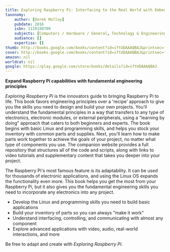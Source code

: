 ```yaml
---
title: Exploring Raspberry Pi: Interfacing to the Real World with Embedded Linux
taxonomy:
	author: [Derek Molloy]
	pubdate: 2016
	isbn: 1119188709
	subjects: [Computers / Hardware / General, Technology & Engineering / General]
	audience: []
	expertise: []
thumb: http://books.google.com/books/content?id=iftUDAAAQBAJ&printsec=frontcover&img=1&zoom=2&edge=curl&imgtk=AFLRE71sVsMUC8t64xddw3o9VGlyvUPPhyLKIhlFVeEkR8nqwUkCt6cbnl1kTuQ1Cx784fmFDjJDgusF4AW5Jgeq244LkN-CCTg7Lm-JVkZWm7wdN-tjEuHImkZaHkLMPhW1MUWWLjKN&source=gbs_api
cover: http://books.google.com/books/content?id=iftUDAAAQBAJ&printsec=frontcover&img=1&zoom=3&edge=curl&imgtk=AFLRE737GMNUr_z4IBW4M4ZM_ZjOwEoL3wprBQF3wgC6C2tjajF7OBq9mW6s1hcSxb7flmEkgXygV5a_WsNrDlZyi5AzEbErbUhuVL0ZjnbUXOq52Hgakb3_tXGy7ay5Q2u63BIiSD5J&source=gbs_api
amazon: nil
worldcat: nil
google: https://play.google.com/store/books/details?id=iftUDAAAQBAJ
---
```

<b>Expand Raspberry Pi capabilities with fundamental engineering principles</b> <p><i>Exploring Raspberry Pi</i> is the innovators guide to bringing Raspberry Pi to life. This book favors engineering principles over a 'recipe' approach to give you the skills you need to design and build your own projects. You'll understand the fundamental principles in a way that transfers to any type of electronics, electronic modules, or external peripherals, using a "learning by doing" approach that caters to both beginners and experts. The book begins with basic Linux and programming skills, and helps you stock your inventory with common parts and supplies. Next, you'll learn how to make parts work together to achieve the goals of your project, no matter what type of components you use. The companion website provides a full repository that structures all of the code and scripts, along with links to video tutorials and supplementary content that takes you deeper into your project. <p>The Raspberry Pi's most famous feature is its adaptability. It can be used for thousands of electronic applications, and using the Linux OS expands the functionality even more. This book helps you get the most from your Raspberry Pi, but it also gives you the fundamental engineering skills you need to incorporate any electronics into any project. <ul> <li>Develop the Linux and programming skills you need to build basic applications</li> <li>Build your inventory of parts so you can always "make it work"</li> <li>Understand interfacing, controlling, and communicating with almost any component</li> <li>Explore advanced applications with video, audio, real-world interactions, and more</li> </ul> <p>Be free to adapt and create with <i>Exploring Raspberry Pi.</i>